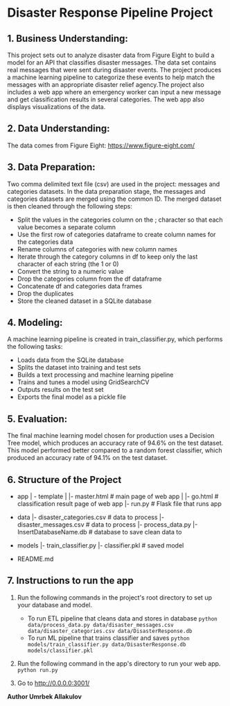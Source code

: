 # Disaster Response Pipeline Project

##  1. Business Understanding:
This project sets out to analyze disaster data from Figure Eight to build a model for an API that classifies disaster messages. The data set contains real messages that were sent during disaster events. The project produces a machine learning pipeline to categorize these events to help match the messages with an appropriate disaster relief agency.The project also includes a web app where an emergency worker can input a new message and get classification results in several categories. The web app also displays visualizations of the data.


##  2. Data Understanding:
The data comes from Figure Eight: https://www.figure-eight.com/

## 3. Data Preparation:
Two comma delimited text file (csv) are used in the project: messages and categories datasets. In the data preparation stage, the messages and categories datasets are merged using the common ID. The merged dataset is then cleaned through the following steps:
 - Split the values in the categories column on the ; character so that each value becomes a separate column
 - Use the first row of categories dataframe to create column names for the categories data
 - Rename columns of categories with new column names
 - Iterate through the category columns in df to keep only the last character of each string (the 1 or 0)
 - Convert the string to a numeric value
 - Drop the categories column from the df dataframe
 - Concatenate df and categories data frames
 - Drop the duplicates
 - Store the cleaned dataset in a SQLite database

## 4. Modeling:
A machine learning pipeline is created in train_classifier.py, which performs the following tasks:
- Loads data from the SQLite database
- Splits the dataset into training and test sets
- Builds a text processing and machine learning pipeline
- Trains and tunes a model using GridSearchCV
- Outputs results on the test set
- Exports the final model as a pickle file

## 5. Evaluation:
The final machine learning model chosen for production uses a Decision Tree model, which produces an accuracy rate of 94.6% on the test dataset. This model performed better compared to a random forest classifier, which produced an accuracy rate of 94.1% on the test dataset.

## 6. Structure of the Project

- app
| - template
| |- master.html  # main page of web app
| |- go.html  # classification result page of web app
|- run.py  # Flask file that runs app

- data
|- disaster_categories.csv  # data to process
|- disaster_messages.csv  # data to process
|- process_data.py
|- InsertDatabaseName.db   # database to save clean data to

- models
|- train_classifier.py
|- classifier.pkl  # saved model

- README.md

## 7. Instructions to run the app
1. Run the following commands in the project's root directory to set up your database and model.

    - To run ETL pipeline that cleans data and stores in database
        `python data/process_data.py data/disaster_messages.csv data/disaster_categories.csv data/DisasterResponse.db`
    - To run ML pipeline that trains classifier and saves
        `python models/train_classifier.py data/DisasterResponse.db models/classifier.pkl`

2. Run the following command in the app's directory to run your web app.
    `python run.py`

3. Go to http://0.0.0.0:3001/

**Author
Umrbek Allakulov**
